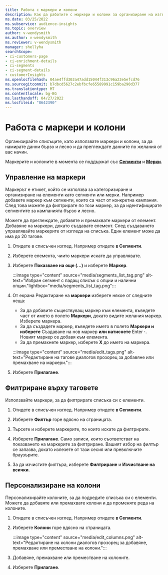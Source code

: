 ```yaml
---
title: Работа с маркери и колони
description: Как да работите с маркери и колони за организиране на изгледи на списъци
ms.date: 03/25/2022
ms.subservice: audience-insights
ms.topic: overview
author: v-wendysmith
ms.author: v-wendysmith
ms.reviewer: v-wendysmith
manager: shellyha
searchScope:
- ci-customers-page
- ci-enrichment-details
- ci-segments
- ci-segment-details
- customerInsights
ms.openlocfilehash: 04ae4ffd303a47add15044f313c96a23e5efcd76
ms.sourcegitcommit: b7dbcd5627c2ebfbcfe65589991c159ba290d377
ms.translationtype: MT
ms.contentlocale: bg-BG
ms.lasthandoff: 04/27/2022
ms.locfileid: "8642390"
---
```

# <a name="work-with-tags-and-columns"></a>Работа с маркери и колони

Организирайте списъците, като използвате маркери и колони, за да намирате данни бързо и лесно и да преглеждате данните по желания от вас начин.

Маркерите и колоните в момента се поддържат със **[Сегменти](segments.md)** и **[Мерки](measures.md)**.

## <a name="manage-tags"></a>Управление на маркери

Маркерът е етикет, който се използва за категоризиране и организиране на елементи като сегменти или мерки. Например добавете маркер към сегменти, които са част от конкретна кампания. След това можете да филтрирате по този маркер, за да идентифицирате сегментите за кампанията бързо и лесно.

Можете да преглеждате, добавяте и премахвате маркери от елемент. Добавяне на маркери, докато създавате елемент. След създаването управлявайте маркерите от изгледа на списъка. Един елемент може да има до 20 тагове.

1. Отидете в списъчен изглед. Например отидете **в Сегменти**.

1. Изберете елемента, чиито маркери искате да управлявате.

1. Изберете **Показване на още (...)** и изберете **Маркер**.

   :::image type="content" source="media/segments_list_tag.png" alt-text="Избран сегмент с падащ списък с опции и налични опции."lightbox="media/segments_list_tag.png":::

1. От екрана Редактиране на **маркери** изберете някое от следните неща:

   - За да добавите съществуващ маркер към елемента, въведете част от името в полето **Маркери**, докато видите желания маркер. Изберете маркера.
   - За да създадете маркер, въведете името в полето **Маркери и изберете** Създаване на нов маркер **или натиснете** Enter **·**. Новият маркер се добавя към елемента.
   - За да премахнете маркер, изберете **X** до името на маркера.

   :::image type="content" source="media/edit_tags.png" alt-text="Редактиране на тагове диалогов прозорец за добавяне или премахване на маркери.":::

1. Изберете **Прилагане**.

## <a name="filter-on-tags"></a>Филтриране върху таговете

Използвайте маркери, за да филтрирате списъка си с елементи.

1. Отидете в списъчен изглед. Например отидете **в Сегменти**.

1. Изберете **Филтър** горе вдясно на страницата.

1. Търсете и изберете маркерите, по които искате да филтрирате.

1. Изберете **Прилагане**. Само записи, които съответстват на показването на маркерите за филтриране. Вашият избор на филтър се запазва, докато излезете от тази сесия или превключите браузърите.

1. За да изчистите филтъра, изберете **Филтриране** и **Изчистване на всички**.

## <a name="customize-columns"></a>Персонализиране на колони

Персонализирайте колоните, за да подредите списъка си с елементи. Можете да добавяте или премахвате колони и да променяте реда на колоните.

1. Отидете в списъчен изглед. Например отидете **в Сегменти**.

1. Изберете **Колони** горе вдясно на страницата.

   :::image type="content" source="media/edit_columns.png" alt-text="Редактиране на колони диалогов прозорец за добавяне, премахване или преместване на колони.":::

1. Добавяне, премахване или преместване на колоните.

1. Изберете **Прилагане**.

